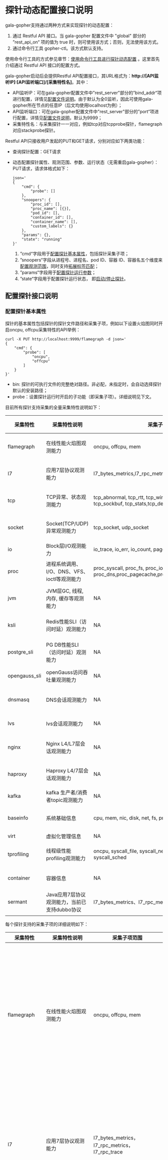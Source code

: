 

# 探针动态配置接口说明

gala-gopher支持通过两种方式来实现探针的动态配置：

1. 通过 Restful API 接口。当 gala-gopher 配置文件中 "global" 部分的 ”rest_api_on“ 项的值为 true 时，则可使用该方式；否则，无法使用该方式。
2. 通过命令行工具 gopher-ctl。该方式默认支持。

使用命令行工具的方式参见章节：[使用命令行工具进行探针动态配置](#使用命令行工具进行探针动态配置) 。这里首先介绍通过 Restful API 接口的配置方式。

gala-gopher启动后会提供Restful API配置接口，其URL格式为：**http://[API监听IP]:[API监听端口]/[采集特性名]**。其中：

- API监听IP：可在gala-gopher配置文件中"rest_server"部分的”bind_addr“项进行配置，详情见[配置文件说明](../doc/conf_introduction.md#gala-gopherconf)。由于默认为全0监听，因此可使用gala-gopher所在节点的任意IP（后文均使用localhost为例）；
- API监听端口：可在gala-gopher配置文件中"rest_server"部分的”port“项进行配置，详情见[配置文件说明](../doc/conf_introduction.md#gala-gopherconf)，默认为9999；
- 采集特性名：与采集探针一一对应，例如tcp对应tcpprobe探针，flamegraph对应stackprobe探针。

Restful API只接收用户发起的PUT和GET请求，分别对应如下两类功能：

- 查询探针配置：GET请求

- 动态配置探针属性、观测范围、参数、运行状态（无需重启gala-gopher）：PUT请求，请求体格式如下：

  ```
  json='
  {
      "cmd": {
          "probe": []
      },
      "snoopers": {
          "proc_id": [],
          "proc_name": [{}],
          "pod_id": [],
          "container_id": [],
          "container_name": [],
          "custom_labels": {}
      },
      "params": {},
      "state": "running"
  }'
  ```

  1. ”cmd“字段用于[配置探针基本属性](#配置探针基本属性)，包括探针采集子项；
  2. ”snoopers“字段从进程号、进程名、pod ID、容器 ID、容器名五个维度来[配置观测范围](#配置探针观测范围)，同时支持[拓展标签匹配](#配置探针扩展标签)；
  3. ”params“字段用于[配置探针运行参数](#配置探针运行参数)；
  4. ”state“字段用于配置探针运行状态， 即[启动/停止探针](#启动停止探针)。

## 配置探针接口说明

### 配置探针基本属性

探针的基本属性包括探针的探针文件路径和采集子项，例如以下设置火焰图同时开启oncpu, offcpu采集特性的API举例：

```
curl -X PUT http://localhost:9999/flamegraph -d json='
{
    "cmd": {
        "probe": [
        	"oncpu",
        	"offcpu"
        ]
    }
}'
```

- bin: 探针的可执行文件的完整绝对路径。非必配，未指定时，会自动选择探针默认的安装路径；
- probe：设置探针运行时开启的子功能（即采集子项）。详细说明见下文。

目前所有探针支持采集的全量采集特性说明如下：

| 采集特性      | 采集特性说明                                 | 采集子项范围                                                 | 支持监控对象范围                         | 启动文件                           | 启动条件                  |
| ------------- | -------------------------------------------- | ------------------------------------------------------------ | ---------------------------------------- | ---------------------------------- | ------------------------- |
| flamegraph    | 在线性能火焰图观测能力                       | oncpu, offcpu, mem                                           | proc_id, proc_name, pod_id, container_id | /opt/gala-gopher/extend_probes/stackprobe        |                           |
| l7            | 应用7层协议观测能力                          | l7_bytes_metrics,l7_rpc_metrics,l7_rpc_trace                 | proc_id, proc_name, pod_id, container_id | /opt/gala-gopher/extend_probes/l7probe           |                           |
| tcp           | TCP异常、状态观测能力                        | tcp_abnormal, tcp_rtt, tcp_windows, tcp_rate, tcp_srtt, tcp_sockbuf, tcp_stats,tcp_delay | proc_id, proc_name, pod_id, container_id | /opt/gala-gopher/extend_probes/tcpprobe          |                           |
| socket        | Socket(TCP/UDP)异常观测能力                  | tcp_socket, udp_socket                                       | proc_id, proc_name, pod_id, container_id | /opt/gala-gopher/extend_probes/endpoint          |                           |
| io            | Block层I/O观测能力                           | io_trace, io_err, io_count, page_cache                       | NA                                       | /opt/gala-gopher/extend_probes/ioprobe           |                           |
| proc          | 进程系统调用、I/O、DNS、VFS、ioctl等观测能力 | proc_syscall, proc_fs, proc_io, proc_dns,proc_pagecache,proc_net,proc_offcpu,proc_ioctl | proc_id, proc_name, pod_id, container_id | /opt/gala-gopher/extend_probes/taskprobe        |                           |
| jvm           | JVM层GC, 线程, 内存, 缓存等观测能力          | NA                                                           | proc_id, proc_name, pod_id, container_id | /opt/gala-gopher/extend_probes/jvmprobe          |                           |
| ksli          | Redis性能SLI（访问时延）观测能力             | NA                                                           | proc_id, proc_name, pod_id, container_id | /opt/gala-gopher/extend_probes/ksliprobe         |                           |
| postgre_sli   | PG DB性能SLI（访问时延）观测能力             | NA                                                           | proc_id, proc_name, pod_id, container_id | /opt/gala-gopher/extend_probes/pgsliprobe        |                           |
| opengauss_sli | openGauss访问吞吐量观测能力                  | NA                                                           | [ip, port, dbname, user,password]        | /opt/gala-gopher/extend_probes/pg_stat_probe.py  |                           |
| dnsmasq       | DNS会话观测能力                              | NA                                                           | proc_id, proc_name, pod_id, container_id | /opt/gala-gopher/extend_probes/rabbitmq_probe.sh |                           |
| lvs           | lvs会话观测能力                              | NA                                                           | NA                                       | /opt/gala-gopher/extend_probes/trace_lvs         | lsmod\|grep ip_vs\| wc -l |
| nginx         | Nginx L4/L7层会话观测能力                    | NA                                                           | proc_id, proc_name, pod_id, container_id | /opt/gala-gopher/extend_probes/nginx_probe       |                           |
| haproxy       | Haproxy L4/7层会话观测能力                   | NA                                                           | proc_id, proc_name, pod_id, container_id | /opt/gala-gopher/extend_probes/trace_haproxy     |                           |
| kafka         | kafka 生产者/消费者topic观测能力             | NA                                                           | NA                                       | /opt/gala-gopher/extend_probes/kafkaprobe        |                           |
| baseinfo      | 系统基础信息                                 | cpu, mem, nic, disk, net, fs, proc, host, con                | proc_id, proc_name, pod_id, container_id | system_infos                       | NA                        |
| virt          | 虚拟化管理信息                               | NA                                                           | NA                                       | virtualized_infos                  | NA                        |
| tprofiling    | 线程级性能profiling观测能力                  | oncpu, syscall_file, syscall_net, syscall_lock, syscall_sched | proc_id, proc_name, pod_id, container_id | /opt/gala-gopher/extend_probes/tprofiling        | NA                        |
| container     | 容器信息                                     | NA                                                           | proc_id, proc_name, container_id         | /opt/gala-gopher/extend_probes/cadvisor_probe.py | NA                        |
| sermant       | Java应用7层协议观测能力，当前已支持dubbo协议 | l7_bytes_metrics、l7_rpc_metrics、                           | proc_id, proc_name, pod_id, container_id | /opt/gala-gopher/extend_probes/sermant_probe.py  |                           |

每个探针支持的采集子项的详细说明如下：

| 采集特性      | 采集特性说明                          | 采集子项范围                                                 | 采集子项详细说明                                             |
| ------------- | ------------------------------------- | ------------------------------------------------------------ | ------------------------------------------------------------ |
| flamegraph    | 在线性能火焰图观测能力                | oncpu, offcpu, mem                                           | oncpu：采集应用程序允许在cpu上时的状态，可以帮助识别出线程是如何消耗cpu资源的，以及主要耗时的函数调用<br/> offcpu：采集应用程序线程不在cpu上运行时的状态，帮助分析获取线程因执行什么操作（如等待I/O、锁）而进入offcpu<br/> mem：采集应用程序线程查询的时间范围内的内存申请的堆栈，获取内存使用情况 |
| l7            | 应用7层协议观测能力                   | l7_bytes_metrics，l7_rpc_metrics，l7_rpc_trace               | l7_bytes_metrics：采集应用程序接收及发送的数据字节数和接收和发送的数据包个数<br/> l7_rpc_metrics：采集应用程序线程接收的请求个数、发送的响应个数、请求的吞吐量、响应的吞吐量、平均时延、总时延、错误率等<br/> l7_rpc_trace：暂未支持 |
| tcp           | TCP异常、状态观测能力                 | tcp_abnormal, tcp_rtt, tcp_windows, tcp_rate, tcp_srtt, tcp_sockbuf, tcp_stats,tcp_delay | tcp_abnormal：tcp异常信息<br/> tcp_rtt：tcp连接数据传输的往返时间<br/> tcp_windows：tcp窗口相关信息<br/> tcp_rate：tcp传输速率<br/> tcp_srtt：tcp连接的srtt时间<br/> tcp_sockbuf：接收和发送数据的缓冲区的大小<br/> tcp_stats：tcp连接状态<br/> tcp_delay：tcp传输时延信息 |
| socket        | Socket(TCP/UDP)异常观测能力           | tcp_socket, udp_socket                                       | tcp_socket：tcp socket信息<br/> udp_socket：udp socket信息   |
| io            | Block层I/O观测能力                    | io_trace, io_err, io_count, page_cache                       | io_trace：I/O请求数<br/> io_err：I/O错误信息<br/> io_count：I/O操作读和写的字节数<br/> page_cache：缓冲I/O信息 |
| proc          | 进程系统调用、I/O、DNS、VFS等观测能力 | proc_syscall, proc_fs, proc_io, proc_dns,proc_pagecache，proc_net，proc_offcpu, proc_ioctl | proc_syscall：进程系统调用信息<br/> proc_fs：进程调用文件系统信息<br/> proc_io：进程I/O信息<br/> proc_dns：dns访问监控<br/> proc_pagecache：进程使用内存页的信息<br/>proc_net:进程收发网络报文时长统计<br/>proc_offcpu:进程IO_wait、offcpu时长统计<br/>proc_ioctl:进程ioctl大小、时长统计 |
| jvm           | JVM层GC, 线程, 内存, 缓存等观测能力   | NA                                                           | NA                                                           |
| ksli          | Redis性能SLI（访问时延）观测能力      | NA                                                           | NA                                                           |
| postgre_sli   | PG DB性能SLI（访问时延）观测能力      | NA                                                           | NA                                                           |
| opengauss_sli | openGauss访问吞吐量观测能力           | NA                                                           | NA                                                           |
| dnsmasq       | DNS会话观测能力                       | NA                                                           | NA                                                           |
| lvs           | lvs会话观测能力                       | NA                                                           | NA                                                           |
| nginx         | Nginx L4/L7层会话观测能力             | NA                                                           | NA                                                           |
| haproxy       | Haproxy L4/7层会话观测能力            | NA                                                           | NA                                                           |
| kafka         | kafka 生产者/消费者topic观测能力      | NA                                                           | NA                                                           |
| baseinfo      | 系统基础信息                          | cpu, mem, nic, disk, net, fs, proc, host, con                | cpu：cpu性能<br/> mem：内存性能<br/> nic：网卡性能<br/> disk：磁盘性能<br/> net：协议栈统计信息<br/> fs：文件系统信息<br/> proc：进程信息<br/> host：主机信息<br/> con: 容器信息 |
| virt          | 虚拟化管理信息                        | NA                                                           | NA                                                           |
| tprofiling    | 线程级性能profiling观测能力           | oncpu, syscall_file, syscall_net, syscall_lock, syscall_sched | oncpu：应用程序线程运行在cpu上时的状态，帮助识别出线程是如何消耗cpu资源，以及主要耗时的函数调用<br/> syscall_file：系统调用文件系统的信息<br/> syscall_net：系统调用的网络性能<br/> syscall_lock：系统调用死锁的次数<br/> syscall_sched：系统调用的次数 |
| container     | 容器信息                              | NA                                                           | NA                                                           |

### 配置探针观测范围

以火焰图探针为例，配置其观测范围的命令如下：

```
curl -X PUT http://localhost:9999/flamegraph -d json='
{
    "snoopers": {
        "proc_id": [
            101,
            102
        ],
        "proc_name": [
            {
                "comm": "app1",
                "cmdline": "",
                "debugging_dir": ""
            },
        ],
        "pod_id": [
            "pod1",
            "pod2"
        ],
        "container_id": [
            "container1",
            "container2"
        ],
        "container_name": [
            "container_name1"
        ]
    }
}'

```

- proc_id：proc_id代表进程id，进程id可以使用ps -ef命令查询到；
- proc_name：proc_name中的一个对象包含comm、cmdline和debugging_dir，假设这一个对象的进程id已知为101，则该进程的comm值为/proc/101/comm文件中的内容，cmdline值为/proc/101/cmdline文件中的内容，debugging_dir的含义是预留给探针设置debug目录（暂未实现相关功能）；
- pod_id：pod 是可以在 Kubernetes 中创建和管理的、最小的可部署的计算单元，可以使用了kubectl run创建pod并获取pod_name，然后使用kubectl get pods -n <namespace> <pod-name> -o jsonpath='{.metadata.uid}'获取pod_id；
- container_id：可以使用docker容器，通过docker run运行一个容器，通过docker ps查看container_id。
- container_name：可以使用docker容器，通过docker run运行一个容器，通过docker ps查看container_name。

### 配置探针扩展标签

探针上报指标数据时会根据meta文件上报相应的标签信息。此外，用户也可以通过动态配置接口增加一些扩展的标签信息进行上报。当前支持的拓展标签有：

- 固定标签

  固定标签是指具有固定值的标签，用户可以在 `snoopers` 配置选项中添加 `custom_labels` 进行配置，该标签会在探针的指标数据上报时填充进去。

  例如，通过下面的配置为 proc 探针添加一个 `task="task1"` 的标签。

  ```
  curl -X PUT http://localhost:9999/proc -d json='
  {
      "snoopers": {
          "custom_labels": {
          	"task": "task1"
          }
      }
  }'
  ```

- Pod级标签

  Pod级标签是指 k8s 附加到 Pod 对象上的键值对，一个 Pod 对象一般包含多个 Pod 标签。用户可以在 `snoopers` 配置选项中添加 `pod_labels` 配置项来指定需要上报哪些 Pod 标签。

  例如，通过下面的配置为 proc 探针指定需要上报的 Pod 标签包括 "app" 和 "test"。如果配置的 Pod 标签不存在，则填充一个默认值 "not found" 。

  ```
  curl -X PUT http://localhost:9999/proc -d json='
  {
      "snoopers": {
          "pod_labels": ["app", "test"]
      }
  }'
  ```

  注：flamegraph探针不会根据meta文件上报标签信息，配置探针扩展标签这里不适用于flamegraph探针

### 配置探针运行参数

探针在启动时或运行期间可以设置一些参数，这些参数同样控制了探针的行为，如果希望指定探针的采样周期和上报周期，则可以设置tcp探针的采样周期sample_period和上报周期report_period，sample_period和report_period都是配置的探针参数

```
curl -X PUT http://localhost:9999/tcp -d json='
{
    "params": {
        "report_period": 60,
        "sample_period": 200,
    }
}'
```

详细参数运行参数如下：

|        参数         |                含义                |                         缺省值&范围                          |  单位   |               支持的采集特性                | 是否已支持 |
| :-----------------: | :--------------------------------: | :----------------------------------------------------------: | :-----: | :-----------------------------------------: | :--------: |
|    sample_period    |              采样周期              |                      5000, [100~10000]                       |   ms    |                   io, tcp                   |     Y      |
|    report_period    |              上报周期              |                         60, [5~600]                          |    s    |                     ALL                     |     Y      |
|     latency_thr     |            时延上报门限            |                        0, [10~100000]                        |   ms    |             tcp, io, proc, ksli             |     Y      |
|     offline_thr     |          进程离线上报门限          |                        0, [10~100000]                        |   ms    |                    proc                     |     Y      |
|      drops_thr      |            丢包上送门限            |                        0, [10~100000]                        | package |                  tcp, nic                   |     Y      |
|    res_lower_thr    |           资源百分比下限           |                          0, [0~100]                          | percent |                     ALL                     |     Y      |
|    res_upper_thr    |           资源百分比上限           |                          0, [0~100]                          | percent |                     ALL                     |     Y      |
| ringbuf_map_size | 上报map大小 | 1,[1~32] | MB | tcp, socket | Y |
|    report_event     |            上报异常事件            |                          0, [0, 1]                           |         |                     ALL                     |     Y      |
|    metrics_type     |       上报telemetry metrics        |                 "raw", ["raw", "telemetry"]                  |         |                     ALL                     |     N      |
|         env         |            工作环境类型            |           "node", ["node", "container", "kubenet"]           |         |                     ALL                     |     N      |
|     l7_protocol     |            L7层协议范围            | "",["http", "pgsql", "redis","mysql", "kafka",  "mongo", "dns"] |         |                     l7                      |     Y      |
|     support_ssl     |        支持SSL加密协议观测         |                          0, [0, 1]                           |         |                     l7                      |     Y      |
|   multi_instance    |     是否每个进程输出独立火焰图     |                          0, [0, 1]                           |         |                 flamegraph                  |     Y      |
|    native_stack     | 是否显示本地语言堆栈(针对JAVA进程) |                          0, [0, 1]                           |         |                 flamegraph                  |     Y      |
| cluster_ip_backend  |     执行Cluster IP backend转换     |                          0, [0, 1]                           |         |                   tcp，l7                   |     Y      |
|  pyroscope_server   |       设置火焰图UI服务端地址       |                       "localhost:4040"                       |         |                 flamegraph                  |     Y      |
|     svg_period      |       火焰图svg文件生成周期        |                        180, [30, 600]                        |    s    |                 flamegraph                  |     Y      |
| perf_sample_period  |   oncpu火焰图采集堆栈信息的周期    |                        10, [10, 1000]                        |   ms    |                 flamegraph                  |     Y      |
|      output_dir     |           输出文件存储目录         |                               ""                             |         |                 flamegraph, tprofiling      |     Y      |
|      flame_dir      |     火焰图原始堆栈信息存储目录     |              "/var/log/gala-gopher/flamegraph"               |         |                 flamegraph                  |     Y      |
|      dev_name       |       观测的网卡/磁盘设备名        |                              ""                              |         | kafka, ksli, postgre_sli，baseinfo, tcp |     Y      |
| continuous_sampling |            是否持续采样            |                          0, [0, 1]                           |         |                    ksli                     |     Y      |
|      elf_path       |      要观测的可执行文件的路径      |                              ""                              |         |      baseinfo, nginx, haproxy, dnsmasq      |     Y      |
|     kafka_port      |        要观测的kafka端口号         |                       9092, [1, 65535]                       |         |                    kafka                    |     Y      |
|    cadvisor_port    |        启动的cadvisor端口号        |                       8083, [1, 65535]                       |         |                  container                  |     Y      |
|     min_exec_dur    |       被观测事件最小持续时间       |                        1, [0, 1000000]                       |    us   |                  tprofiling                 |     Y      |
|     min_aggr_dur    |            最小上报间隔            |                       100, [10, 10000]                       |    ms   |                  tprofiling                 |     Y      |

注：探针参数只能配置在支持的监控范围中的探针才能生效，例如，参数sample_period对应的支持的监控范围为io和tcp，则表明参数sample_period只能配置在io探针和tcp探针，参数report_period对应的支持的监控范围为ALL，则表明参数report_period可以配置在gala-gopher支持的所有探针的参数中。

### 启动/停止探针

"state"为running时代表开启探针，"state"为stopped时代表关闭探针。开启探针时请求参数中必须带有"state"：running，否则探针不能被开启，
停止探针时请求参数中必须带有"state"："stopped"，否则探针不能被停止

```
curl -X PUT http://localhost:9999/flamegraph -d json='
{
    "state": "running"
}'
```

### 接口约束与注意点

1. 接口为无状态形式，每次上传的设置为该探针的最终运行结果，包括状态、参数、监控范围。
2. 属性、观测范围、参数、状态可以分开单独设置或者修改，不会影响未指定的项。
3. 监控对象可以任意组合，监控范围取合集。
4. 接口每次最多接收1M字节长度的数据

## 查询探针配置接口说明

使用GET方法，获取名为flamegraph的探针的信息，请求命令为：

```
curl -X GET http://localhost:9999/flamegraph
```

GET请求的响应如下，"state"为探针的运行状态，running代表探针是运行中的状态，其余信息均为探针的配置信息

```
curl -X GET http://localhost:9999/flamegraph
{
    "cmd": {
        "probe": [
            "oncpu",
            "offcpu"
        ]
    },
    "snoopers": {
        "proc_id": [
            101,
            102
        ],
        "proc_name": [
            {
                "comm": "app1",
                "cmdline": "",
                "debugging_dir": ""
            },
            {
                "comm": "app2",
                "cmdline": "",
                "debugging_dir": ""
            }
        ],
        "pod_id": [
            "pod1",
            "pod2"
        ],
        "container_id": [
            "container1",
            "container2"
        ]
    },
    "params": {
        "report_period": 180,
        "sample_period": 180,
        "metrics_type": [
            "raw",
            "telemetry"
        ]
    },
    "state": "running"
}
```



## 探针配置示例

### 火焰图探针配置
看看火焰图探针配置的全集

```
curl -X PUT http://localhost:9999/flamegraph -d json='
{
    "cmd": {
        "probe": [
            "oncpu",
            "offcpu",
            "mem"
        ]
    },
    "snoopers": {
        "proc_id": [
            101,
            102
        ],
        "proc_name": [
            {
                "comm": "app1",
                "cmdline": "",
                "debugging_dir": ""
            },
            {
                "comm": "app2",
                "cmdline": "",
                "debugging_dir": ""
            }
        ],
        "pod_id": [
            "pod1",
            "pod2"
        ],
        "container_id": [
            "container1",
            "container2"
        ]
    },
    "params":{
        "multi_instance": 1,
        "native_stack": 1,
        "pyroscope_server": "localhost:4040",
        "svg_period": 180,
        "perf_sample_period": 10,
        "output_dir": "/var/log/gala-gopher/stacktrace",
        "flame_dir": "/var/log/gala-gopher/flamegraph"
    },
    "state":"running"
}'

```

启动火焰图探针的PUT请求中可以配置很多参数，这些参数共同控制着火焰图探针的行为，由上往下分析一下请求中的各个重要组成部分：

1. 使用curl命令发起PUT请求
2. 请求的URL为http://localhost:9999/flamegraph，9999是Rest server处理启动探针请求监听的端口号，flamegraph为探针的名称
3. cmd内容中的probe对应着探针的采集子项，火焰图探针probe的内容为oncpu、offcpu和mem，代表火焰图探针可以采集oncpu、offcpu和mem这三种数据类型的数据
4. snoopers内容中的配置探针监听对象有四个维度，proc_id、proc_name、pod_id和container_id，分别是进程id，进程名称，pod id和容器id，其中任意
   一个都可以指定要监控的对象，监控对象指定之后，关于采集的监控对象相关的信息由cmd中的probe内容和params中的内容一起指定
5. params内容中的参数，示例中的参数都是火焰图探针支持的参数
       multi_instance控制着每个进程是否独立输出火焰图，为1时代表每个进程独立输出火焰图
       native_stack控制着是否显示本地语言堆栈（针对Java进程），值为1的含义是显示Java进程的本地语言堆栈
       pyroscope_server控制着火焰图UI服务端地址，值为localhost:4040的含义为火焰图UI服务端地址为localhost:4040
       svg_period是控制着火焰图svg文件生成的周期，值为180的含义为每隔180s生成火焰图svg文件
       perf_sample_period控制着oncpu火焰图采集堆栈信息的周期，值为10的含义是每个10ms采集oncpu火焰图堆栈信息
       output_dir控制着火焰图svg文件的存储目录，值为/var/log/gala-gopher/stacktrace的含义是火焰图svg文件存储在/var/log/gala-gopher/stacktrace目录
       flame_dir控制着火焰图原始堆栈信息的存储目录，值为/var/log/gala-gopher/flamegraph的含义是火焰图原始堆栈信息存储在/var/log/gala-gopher/flamegraph目录
       注：尽量不配置火焰图探针不支持的参数，主要要看探针在实现时是否忽略了用户配置的火焰图探针不支持的参数，否则可能会影响探针采集的结果
6. state控制着探针的状态，启动探针时state必须配置为running，停止探针时state必须配置为stopped


### 应用7层协议探针配置
```
curl -X PUT http://localhost:9999/l7 -d json='
{
    "cmd": {
        "probe": [
            "l7_bytes_metrics",
            "l7_rpc_metrics",
            "l7_rpc_trace"
        ]
    },
    "snoopers": {
        "proc_id": [
            101,
            102
        ],
        "proc_name": [
            {
                "comm": "app1",
                "cmdline": "",
                "debugging_dir": ""
            },
            {
                "comm": "app2",
                "cmdline": "",
                "debugging_dir": ""
            }
        ],
        "pod_id": [
            "pod1",
            "pod2"
        ],
        "container_id": [
            "container1",
            "container2"
        ]
    },
    "params":{
        "report_period": 60,
        "l7_protocol": [
            "http",
            "pgsql"
        ],
        "support_ssl": 1,
    },
    "state":"running"
}'

```

启动l7探针的PUT请求中可以配置很多参数，这些参数共同控制着l7探针的行为，由上往下分析一下请求中的各个重要组成部分

1. 使用curl命令发起PUT请求
2. 请求的URL为http://localhost:9999/l7，9999是Rest server处理启动探针请求监听的端口号，l7为探针的名称
3. cmd内容中的probe对应着探针的采集子项，l7探针probe的内容为l7_bytes_metrics、l7_rpc_metrics和l7_rpc_trace，代表l7探针可以采集l7_bytes_metrics、l7_rpc_metrics和l7_rpc_trace这三种数据类型的数据，
   具体每种数据类型的含义在下文的采集子项详细说明可以查询到
4. snoopers内容中的配置探针监听对象有四个维度，proc_id、proc_name、pod_id和container_id，分别是进程id，进程名称，pod id和容器id，其中任意
   一个都可以指定要监控的对象，监控对象指定之后，关于采集的监控对象相关的信息由cmd中的probe内容和params中的内容一起指定
5. params内容中的参数，示例中的参数都是l7探针支持的参数
       report_period是控制着采集的数据上报的周期，值为60的含义是每隔60s上报一次采集到的数据
       l7_protocol控制着l7探针采集通过什么协议传输的数据，示例中表示l7探针采集通过http和pgsql协议采集的数据
       support_ssl控制着是否支持SSL加密协议观测，为1的含义是支持SSL加密协议观测
       cluster_ip_backend控制着执行Cluster IP backend转换，为1的含义是执行Cluster IP backend转换
6. state控制着探针的状态，启动探针时state必须配置为running，停止探针时state必须配置为stopped

### TCP异常、状态观测探针配置
看看TCP异常、状态观测探针配置的全集

```
curl -X PUT http://localhost:9999/tcp -d json='
{
    "cmd": {
        "probe": [
            "tcp_abnormal",
            "tcp_rtt",
            "tcp_windows",
            "tcp_rate",
            "tcp_srtt",
            "tcp_sockbuf",
            "tcp_stats",
            "tcp_delay"
        ]
    },
    "snoopers": {
        "proc_id": [],
        "proc_name": [
            {
                "comm": "app1",
                "cmdline": "",
                "debugging_dir": ""
            },
            {
                "comm": "app2",
                "cmdline": "",
                "debugging_dir": ""
            }
        ],
        "pod_id": [
            "pod1",
            "pod2"
        ],
        "container_id": [
            "container1",
            "container2"
        ]
    },
    "params":{
        "sample_period": 200,
        "report_period": 60,
        "latency_thr": 60,
        "drops_thr": 10,
        "res_lower_thr": 20,
        "res_upper_thr": 40,
        "report_event": 1,
        "cluster_ip_backend": 1,
    },
    "state":"running"
}'

```

启动tcp探针的PUT请求中可以配置很多参数，这些参数共同控制着tcp探针的行为，由上往下分析一下请求中的各个重要组成部分

1. 使用curl命令发起PUT请求
2. 请求的URL为http://localhost:9999/tcp，9999是Rest server处理启动探针请求监听的端口号，tcp为探针的名称
3. cmd内容中的probe对应着探针的采集子项，tcp探针probe的内容为tcp_abnormal、tcp_rtt、tcp_windows、tcp_rate、tcp_srtt、tcp_sockbuf、tcp_stats和tcp_delay， 代表tcp探针可以采集tcp_abnormal、tcp_rtt、tcp_windows、tcp_rate、tcp_srtt、tcp_sockbuf、tcp_stats和tcp_delay这些数据类型的数据，
   具体每种数据类型的含义在下文的采集子项详细说明可以查询到
4. snoopers内容中的配置探针监听对象有四个维度，proc_id、proc_name、pod_id和container_id，分别是进程id，进程名称，pod id和容器id，其中任意
   一个都可以指定要监控的对象，监控对象指定之后，关于采集的监控对象相关的信息由cmd中的probe内容和params中的内容一起指定
5. params内容中的参数，示例中的参数都是tcp探针支持的参数
       sample_period控制着探针采集数据的周期，值为200的含义是每隔200ms进行数据的采集
       report_period是控制着采集的数据上报的周期，值为60的含义是每隔60s上报一次采集到的数据
       latency_thr控制着时延上报的门限，值为60的含义是时延需要超过60ms才进行上报
       drops_thr控制着丢包上送门限，值为10的含义是丢包需要大于10 package时才进行丢包上送
       res_lower_thr是控制着资源的百分比下限
       res_upper_thr是控制着资源的百分比上限
       report_event是控制着探针是否上报异常事件，为1时代表上报异常事件
       metrics_type控制着上报telemetry的metrics类型
       env控制着工作环境类型，为node的含义是gala-gopher工作在工作结点，负责采集工作结点的数据
       report_source_port控制着是否上报源端口，为1代表上报源端口
       cluster_ip_backend控制着执行Cluster IP backend转换，为1的含义是执行Cluster IP backend转换
       dev_name控制着观测的网卡/磁盘的设备名，值为io和kafka的含义是观测设备名为io与kafka的设备
6. state控制着探针的状态，启动探针时state必须配置为running，停止探针时state必须配置为stopped


### Socket观测探针配置
```
curl -X PUT http://localhost:9999/socket -d json='
{
    "cmd": {
        "probe": [
            "tcp_socket",
            "udp_socket"
        ]
    },
    "snoopers": {
        "proc_id": [
            101,
            102
        ],
        "proc_name": [
            {
                "comm": "app1",
                "cmdline": "",
                "debugging_dir": ""
            },
            {
                "comm": "app2",
                "cmdline": "",
                "debugging_dir": ""
            }
        ],
        "pod_id": [
            "pod1",
            "pod2"
        ],
        "container_id": [
            "container1",
            "container2"
        ]
    },
    "params":{
        "report_period": 60,
        "res_lower_thr": 20,
        "res_upper_thr": 40,
        "report_event": 1,
        "metrics_type": [
            "raw",
            "telemetry"
        ],
        "env": "node"
    },
    "state":"running"
}'

```

启动socket探针的PUT请求中可以配置很多参数，这些参数共同控制着socket探针的行为，由上往下分析一下请求中的各个重要组成部分

1. 使用curl命令发起PUT请求
2. 请求的URL为http://localhost:9999/socket, 9999是Rest server处理启动探针请求监听的端口号，socket为探针的名称
3. cmd内容中的probe对应着探针的采集子项，socket探针probe的内容为tcp_socket, udp_socket, 代表socket探针可以采集tcp_socket和udp_socket数据类型的数据,
   具体每种数据类型的含义在下文的采集子项详细说明可以查询到
4. snoopers内容中的配置探针监听对象有四个维度,proc_id、proc_name、pod_id和container_id, 分别是进程id，进程名称，pod id和容器id，其中任意
   一个都可以指定要监控的对象，监控对象指定之后，关于采集的监控对象相关的信息由cmd中的probe内容和params中的内容一起指定
5. params内容中的参数，示例中的参数都是socket探针支持的参数
       report_period是控制着采集的数据上报的周期
       res_lower_thr是控制着资源的百分比下限
       res_upper_thr是控制着资源的百分比上限
       report_event是控制着探针是否上报异常事件，为1时代表上报异常事件
       metrics_type控制着上报telemetry的metrics类型
       env控制着工作环境类型，为node的含义是gala-gopher工作在工作结点，负责采集工作结点的数据
6. state控制着探针的状态，启动探针时state必须配置为running，停止探针时state必须配置为stopped


### Block层I/O观测探针配置
看看Block层I/O观测探针配置的全集

```
curl -X PUT http://localhost:9999/io -d json='
{
    "cmd": {
        "probe": [
            "io_trace",
            "io_err",
            "io_count",
            "page_cache"
        ]
    },
    "snoopers": {},
    "params":{
        "sample_period": 200,
        "report_period": 60,
        "latency_thr": 180,
        "res_lower_thr": 20
        "res_upper_thr": 40,
        "report_event": 1,
        "metrics_type": [
            "raw",
            "telemetry"
        ],
        "env": "node",
    },
    "state":"running"
}'

```

启动io探针的PUT请求中可以配置很多参数，这些参数共同控制着io探针的行为，由上往下分析一下请求中的各个重要组成部分

1. 使用curl命令发起PUT请求
2. 请求的URL为http://localhost:9999/io, 9999是Rest server处理启动探针请求监听的端口号，io为探针的名称
3. cmd内容中的bin为io探针的二进制可执行文件的绝对路径
4. cmd内容中的probe对应着探针的采集子项，io探针probe的内容为io_trace、io_err、io_count和page_cache, 代表io探针可以采集io_trace、io_err、io_count和page_cache数据类型的数据,
   具体每种数据类型的含义在下文的采集子项详细说明可以查询到
5. snoopers内容中的配置探针监听对象有四个维度,proc_id、proc_name、pod_id和container_id, 分别是进程id，进程名称，pod id和容器id，其中任意
   一个都可以指定要监控的对象，监控对象指定之后，关于采集的监控对象相关的信息由cmd中的probe内容和params中的内容一起指定
6. params内容中的参数，示例中的参数都是io探针支持的参数
        sample_period控制着采样周期，值为200的含义是每隔200ms进行一次数据的采样
        report_period是控制着采集的数据上报的周期，值为60的含义是每60s上报一次采集到的数据
        latency_thr控制着时延上报的门限，值为180的含义是时延大于180ms时进行时延的上报
        res_lower_thr是控制着资源的百分比下限
        res_upper_thr是控制着资源的百分比上限
        report_event是控制着探针是否上报异常事件，为1时代表上报异常事件
        metrics_type控制着上报telemetry的metrics类型
        env控制着工作环境类型，为node的含义是gala-gopher工作在工作结点，负责采集工作结点的数据
7. state控制着探针的状态，启动探针时state必须配置为running，停止探针时state必须配置为stopped


### 进程系统调用、I/O、DNS、VFS等观测探针配置
```
curl -X PUT http://localhost:9999/proc -d json='
{
    "cmd": {
        "probe": [
            "proc_syscall",
            "proc_fs",
            "proc_io",
            "proc_dns",
            "proc_pagecache",
            "proc_net",
            "proc_offcpu",
            "proc_ioctl"
        ]
    },
    "snoopers": {
        "proc_id": [
            101,
            102
        ],
        "proc_name": [
            {
                "comm": "app1",
                "cmdline": "",
                "debugging_dir": ""
            },
            {
                "comm": "app2",
                "cmdline": "",
                "debugging_dir": ""
            }
        ],
        "pod_id": [
            "pod1",
            "pod2"
        ],
        "container_id": [
            "container1",
            "container2"
        ]
    },
    "params":{
        "report_period": 180,
        "res_lower_thr": 20,
        "res_upper_thr": 40,
        "report_event": 1,
        "metrics_type": [
            "raw",
            "telemetry"
        ],
        "env": "node"
    },
    "state":"running"
}'

```

启动proc探针的PUT请求中可以配置很多参数，这些参数共同控制着proc探针的行为，由上往下分析一下请求中的各个重要组成部分

1. 使用curl命令发起PUT请求
2. 请求的URL为http://localhost:9999/proc, 9999是Rest server处理启动探针请求监听的端口号，proc为探针的名称
3. cmd内容中的probe对应着探针的采集子项，proc探针probe的内容为proc_syscall、proc_fs、proc_io、proc_dns和proc_pagecache,
   代表proc探针可以采集base_metrics、proc_syscall、proc_fs、proc_io、proc_dns和proc_pagecache数据类型的数据,具体每种数据类型的含义在下文的采集子项详细说明可以查询到
4. snoopers内容中的配置探针监听对象有四个维度,proc_id、proc_name、pod_id和container_id, 分别是进程id，进程名称，pod id和容器id，其中任意
   一个都可以指定要监控的对象，监控对象指定之后，关于采集的监控对象相关的信息由cmd中的probe内容和params中的内容一起指定
5. params内容中的参数，示例中的参数都是proc探针支持的参数
       report_period是控制着采集的数据上报的周期，值为180的含义是每隔180s上报一次采集到的数据
       res_lower_thr是控制着资源的百分比下限
       res_upper_thr是控制着资源的百分比上限
       report_event是控制着探针是否上报异常事件，为1时代表上报异常事件
       metrics_type控制着上报telemetry的metrics类型
       env控制着工作环境类型，为node的含义是gala-gopher工作在工作结点，负责采集工作结点的数据
6. state控制着探针的状态，启动探针时state必须配置为running，停止探针时state必须配置为stopped


### JVM层GC，线程，内存，缓冲等观测探针配置
```
curl -X PUT http://localhost:9999/jvm -d json='
{
    "cmd": {
        "probe": [
        ]
    },
    "snoopers": {
        "proc_id": [
            101,
            102
        ],
        "proc_name": [
            {
                "comm": "app1",
                "cmdline": "",
                "debugging_dir": ""
            },
            {
                "comm": "app2",
                "cmdline": "",
                "debugging_dir": ""
            }
        ],
        "pod_id": [
            "pod1",
            "pod2"
        ],
        "container_id": [
            "container1",
            "container2"
        ]
    },
    "params":{
        "report_period": 180,
        "res_lower_thr": 20,
        "res_upper_thr": 40,
        "report_event": 1,
        "metrics_type": [
            "raw",
            "telemetry"
        ],
        "env": "node"
    },
    "state":"running"
}'

```

启动jvm探针的PUT请求中可以配置很多参数，这些参数共同控制着jvm探针的行为，由上往下分析一下请求中的各个重要组成部分

1. 使用curl命令发起PUT请求
2. 请求的URL为http://localhost:9999/jvm, 9999是Rest server处理启动探针请求监听的端口号，jvm为探针的名称
3. cmd内容中的probe对应着探针的采集子项，jvm探针probe的内容为空
4. snoopers内容中的配置探针监听对象有四个维度,proc_id、proc_name、pod_id和container_id, 分别是进程id，进程名称，pod id和容器id，其中任意
   一个都可以指定要监控的对象，监控对象指定之后，关于采集的监控对象相关的信息由cmd中的probe内容和params中的内容一起指定
5. params内容中的参数，示例中的参数都是jvm探针支持的参数
       report_period是控制着采集的数据上报的周期，值为180的含义是每隔180s上报一次采集到的数据
       res_lower_thr是控制着资源的百分比下限
       res_upper_thr是控制着资源的百分比上限
       report_event是控制着探针是否上报异常事件，为1时代表上报异常事件
       metrics_type控制着上报telemetry的metrics类型
       env控制着工作环境类型，为node的含义是gala-gopher工作在工作结点，负责采集工作结点的数据
6. state控制着探针的状态，启动探针时state必须配置为running，停止探针时state必须配置为stopped


### Redis性能SLI（访问时延）观测探针配置
```
curl -X PUT http://localhost:9999/ksli -d json='
{
    "cmd": {
        "probe": []
    },
    "params":{
        "report_period": 180,
        "latency_thr": 60,
        "res_lower_thr": 20,
        "res_upper_thr": 40,
        "report_event": 1,
        "metrics_type": [
            "raw",
            "telemetry"
        ],
        "env": "node",
        "dev_name": "ens4,lo",
        "continuous_sampling": 1
    },
    "state":"running"
}'

```

启动ksli探针的PUT请求中可以配置很多参数，这些参数共同控制着ksli探针的行为，由上往下分析一下请求中的各个重要组成部分

1. 使用curl命令发起PUT请求
2. 请求的URL为http://localhost:9999/ksli, 9999是Rest server处理启动探针请求监听的端口号，jvm为探针的名称
3. cmd内容中的probe对应着探针的采集子项，ksli探针probe的内容为空，表示上报对应的meta文件的相关指标数据全采集
4. params内容中的参数，示例中的参数都是ksli探针支持的参数
       report_period是控制着采集的数据上报的周期，值为180的含义是每隔180s上报一次采集到的数据
       latency_thr控制着时延上报的门限，值为180的含义是时延大于180ms时进行时延的上报
       res_lower_thr是控制着资源的百分比下限
       res_upper_thr是控制着资源的百分比上限
       report_event是控制着探针是否上报异常事件，为1时代表上报异常事件
       metrics_type控制着上报telemetry的metrics类型
       env控制着工作环境类型，为node的含义是gala-gopher工作在工作结点，负责采集工作结点的数据
       dev_name控制着观测的网卡/磁盘的设备名，值为"ens4,lo"的含义是观测设备名为ens4与lo的网卡
       continuous_sampling控制着是否持续采样，为1的含义是持续采样
6. state控制着探针的状态，启动探针时state必须配置为running，停止探针时state必须配置为stopped


### PG DB性能SLI（访问时延）观测探针配置
```
curl -X PUT http://localhost:9999/postgre_sli -d json='
{
    "cmd": {
        "probe": [
        ]
    },
    "snoopers": {
        "proc_id": [
            101,
            102
        ],
        "proc_name": [
            {
                "comm": "app1",
                "cmdline": "",
                "debugging_dir": ""
            },
            {
                "comm": "app2",
                "cmdline": "",
                "debugging_dir": ""
            }
        ],
        "pod_id": [
            "pod1",
            "pod2"
        ],
        "container_id": [
            "container1",
            "container2"
        ]
    },
    "params":{
        "report_period": 180,
        "res_lower_thr": 20,
        "res_upper_thr": 40,
        "report_event": 1,
        "metrics_type": [
            "raw",
            "telemetry"
        ],
        "env": "node",
        "dev_name": "ens4,lo"
    },
    "state":"running"
}'

```

启动postgre_sli探针的PUT请求中可以配置很多参数，这些参数共同控制着postgre_sli探针的行为，由上往下分析一下请求中的各个重要组成部分

1. 使用curl命令发起PUT请求
2. 请求的URL为http://localhost:9999/postgre_sli, 9999是Rest server处理启动探针请求监听的端口号，postgre_sli为探针的名称
3. cmd内容中的probe对应着探针的采集子项，postgre_sli探针probe的内容为空，代表对应的meta文件的指标数据全采集
4. snoopers内容中的配置探针监听对象有四个维度,proc_id、proc_name、pod_id和container_id, 分别是进程id，进程名称，pod id和容器id，其中任意
   一个都可以指定要监控的对象，监控对象指定之后，关于采集的监控对象相关的信息由cmd中的probe内容和params中的内容一起指定
5. params内容中的参数，示例中的参数都是postgre_sli探针支持的参数
       report_period是控制着采集的数据上报的周期，值为180的含义是每隔180s上报一次采集到的数据
       res_lower_thr是控制着资源的百分比下限
       res_upper_thr是控制着资源的百分比上限
       report_event是控制着探针是否上报异常事件，为1时代表上报异常事件
       metrics_type控制着上报telemetry的metrics类型
       env控制着工作环境类型，为node的含义是gala-gopher工作在工作结点，负责采集工作结点的数据
       dev_name控制着观测的网卡/磁盘的设备名，值为"ens4,lo"的含义是观测设备名为ens4与lo的网卡
6. state控制着探针的状态，启动探针时state必须配置为running，停止探针时state必须配置为stopped


### openGauss访问吞吐量观测探针
```
curl -X PUT http://localhost:9999/opengauss_sli -d json='
{
    "cmd": {
        "probe": [
        ]
    },
    "snoopers": {
        "ip": [
            "ip1",
            "ip2"
        ],
        "port": [
            "port1",
            "port2"
        ],
        "dbname": [
            "dbname1",
            "dbname2"
        ],
        "user": [
            "user1",
            "user2"
        ],
        "password": [
            "password1",
            "password2"
        ]
    },
    "params":{
        "report_period": 180,
        "res_lower_thr": 20,
        "res_upper_thr": 40,
        "report_event": 1,
        "metrics_type": [
            "raw",
            "telemetry"
        ],
        "env": "node"
    },
    "state":"running"
}'

```

启动opengauss_sli探针的PUT请求中可以配置很多参数，这些参数共同控制着opengauss_sli探针的行为，由上往下分析一下请求中的各个重要组成部分

1. 使用curl命令发起PUT请求
2. 请求的URL为http://localhost:9999/opengauss_sli, 9999是Rest server处理启动探针请求监听的端口号，opengauss_sli为探针的名称
3. cmd内容中的probe对应着探针的采集子项，opengauss_sli探针probe的内容为空时代表opengauss探针对应的meta文件的指标数据全采集
4. snoopers内容中的配置探针监听对象有四个维度,proc_id、proc_name、pod_id和container_id, 分别是进程id，进程名称，pod id和容器id，其中任意
   一个都可以指定要监控的对象，监控对象指定之后，关于采集的监控对象相关的信息由cmd中的probe内容和params中的内容一起指定
5. params内容中的参数，示例中的参数都是opengauss_sli探针支持的参数
       report_period是控制着采集的数据上报的周期，值为180的含义是每隔180s上报一次采集到的数据
       res_lower_thr是控制着资源的百分比下限
       res_upper_thr是控制着资源的百分比上限
       report_event是控制着探针是否上报异常事件，为1时代表上报异常事件
       metrics_type控制着上报telemetry的metrics类型
       env控制着工作环境类型，为node的含义是gala-gopher工作在工作结点，负责采集工作结点的数据
6. tate控制着探针的状态，启动探针时state必须配置为running，停止探针时state必须配置为stopped


### Nginx L4/L7层会话观测探针配置
```
curl -X PUT http://localhost:9999/nginx -d json='
{
    "cmd": {
        "probe": [
        ]
    },
    "snoopers": {},
    "params":{
        "report_period": 180,
        "res_lower_thr": 20,
        "res_upper_thr": 40,
        "report_event": 1,
        "metrics_type": [
            "raw",
            "telemetry"
        ],
        "env": "node",
        "elf_path": "/usr/lib/bin/log"
    },
    "state":"running"
}'

```

启动nginx探针的PUT请求中可以配置很多参数，这些参数共同控制着nginx探针的行为，由上往下分析一下请求中的各个重要组成部分

1. 使用curl命令发起PUT请求
2. 请求的URL为http://localhost:9999/nginx, 9999是Rest server处理启动探针请求监听的端口号，nginx为探针的名称
3. cmd内容中的probe对应着探针的采集子项，nginx探针probe的内容为空时代表nginx探针对应的meta文件中的指标数据全采集
4. snoopers内容中的配置探针监听对象为空
5. params内容中的参数，示例中的参数都是nginx探针支持的参数
       report_period是控制着采集的数据上报的周期，值为180的含义是每隔180s上报一次采集到的数据
       res_lower_thr是控制着资源的百分比下限
       res_upper_thr是控制着资源的百分比上限
       report_event是控制着探针是否上报异常事件，为1时代表上报异常事件
       metrics_type控制着上报telemetry的metrics类型
       env控制着工作环境类型，为node的含义是gala-gopher工作在工作结点，负责采集工作结点的数据
       elf_path控制着要观测的可执行文件的路径
6. state控制着探针的状态，启动探针时state必须配置为running，停止探针时state必须配置为stopped


### Kafka 生产者/消费者topic观测探针配置
```
curl -X PUT http://localhost:9999/kafka -d json='
{
    "cmd": {
        "probe": [
        ]
    },
    "snoopers": {
    },
    "params":{
        "report_period": 180,
        "res_lower_thr": 20,
        "res_upper_thr": 40,
        "report_event": 1,
        "metrics_type": [
            "raw",
            "telemetry"
        ],
        "env": "node"
    },
    "state":"running"
}'

```

启动kafka探针的PUT请求中可以配置很多参数，这些参数共同控制着kafka探针的行为，由上往下分析一下请求中的各个重要组成部分

1. 使用curl命令发起PUT请求
2. 请求的URL为http://localhost:9999/haproxy, 9999是Rest server处理启动探针请求监听的端口号，kafka为探针的名称
3. cmd内容中的bin为kafka探针的二进制可执行文件的绝对路径
4. cmd内容中的probe对应着探针的采集子项，kafka探针probe的内容为空时代表kafka探针对应的meta文件的指标数据全采集
5. snoopers内容中的配置探针监听对象为空
6. params内容中的参数，示例中的参数都是kafka探针支持的参数
       report_period是控制着采集的数据上报的周期，值为180的含义是每隔180s上报一次采集到的数据
       res_lower_thr是控制着资源的百分比下限
       res_upper_thr是控制着资源的百分比上限
       report_event是控制着探针是否上报异常事件，为1时代表上报异常事件
       metrics_type控制着上报telemetry的metrics类型
       env控制着工作环境类型，为node的含义是gala-gopher工作在工作结点，负责采集工作结点的数据
7. state控制着探针的状态，启动探针时state必须配置为running，停止探针时state必须配置为stopped


### 系统基础信息观测探针配置
```
curl -X PUT http://localhost:9999/baseinfo -d json='
{
    "cmd": {
        "probe": [
            "cpu",
            "mem",
            "nic",
            "disk",
            "net",
            "fs",
            "proc",
            "host",
            "con"
        ]
    },
    "snoopers": {
        "proc_id": [
            101,
            102
        ],
        "proc_name": [
            {
                "comm": "app1",
                "cmdline": "",
                "debugging_dir": ""
            },
            {
                "comm": "app2",
                "cmdline": "",
                "debugging_dir": ""
            }
        ],
        "pod_id": [
            "pod1",
            "pod2"
        ],
        "container_id": [
            "container1",
            "container2"
        ]
    },
    "params":{
        "report_period": 180,
        "res_lower_thr": 20,
        "res_upper_thr": 40,
        "report_event": 1,
        "metrics_type": [
            "raw",
            "telemetry"
        ],
        "env": "node",
        "dev_name": "ens4,lo"
    },
    "state":"running"
}'

```

启动baseinfo探针的PUT请求中可以配置很多参数，这些参数共同控制着baseinfo探针的行为，由上往下分析一下请求中的各个重要组成部分

1. 使用curl命令发起PUT请求
2. 请求的URL为http://localhost:9999/baseinfo, 9999是Rest server处理启动探针请求监听的端口号，baseinfo为探针的名称
3. cmd内容中的probe对应着探针的采集子项，baseinfo探针probe的内容为空cpu，mem，nic，disk，net，fs，proc，host，代表着baseinfo探针会采集
   cpu，mem，nic，disk，net，fs，proc，host, con这些类型的数据
4. snoopers内容中的配置探针监听对象有四个维度，proc_id、proc_name、pod_id和container_id，分别是进程id，进程名称，pod id和容器id，其中任意
   一个都可以指定要监控的对象，监控对象指定之后，关于采集的监控对象相关的信息由cmd中的probe内容和params中的内容一起指定
5. params内容中的参数，示例中的参数都是baseinfo探针支持的参数
       report_period是控制着采集的数据上报的周期，值为180的含义是每隔180s上报一次采集到的数据
       res_lower_thr是控制着资源的百分比下限
       res_upper_thr是控制着资源的百分比上限
       report_event是控制着探针是否上报异常事件，为1时代表上报异常事件
       metrics_type控制着上报telemetry的metrics类型
       env控制着工作环境类型，为node的含义是gala-gopher工作在工作结点，负责采集工作结点的数据
       elf_path参数仅当开启了con采集子项，且配置了container_id监听对象时有效。表示要监控容器下的对应目录
       dev_name控制着观测的网卡/磁盘的设备名，值为"ens4,lo"的含义是观测设备名为ens4与lo的网卡
6. state控制着探针的状态，启动探针时state必须配置为running，停止探针时state必须配置为stopped


### 虚拟化观测探针配置
```
curl -X PUT http://localhost:9999/virt -d json='
{
    "cmd": {
        "probe": [
        ]
    },
    "snoopers": {
    },
    "params":{
        "report_period": 180,
        "res_lower_thr": 20,
        "res_upper_thr": 40,
        "report_event": 1,
        "metrics_type": [
            "raw",
            "telemetry"
        ],
        "env": "node"
    },
    "state":"running"
}'

```

启动virt探针的PUT请求中可以配置很多参数，这些参数共同控制着virt探针的行为，由上往下分析一下请求中的各个重要组成部分

1. 使用curl命令发起PUT请求
2. 请求的URL为http://localhost:9999/virt, 9999是Rest server处理启动探针请求监听的端口号，virt为探针的名称
3. cmd内容中的probe对应着探针的采集子项，virt探针的probe对应着探针的采集子项为空时代表virt对应的meta文件的指标数据全采集
4. snoopers内容中的配置探针监听对象为空
5. params内容中的参数，示例中的参数都是virt探针支持的参数
       report_period是控制着采集的数据上报的周期，值为180的含义是每隔180s上报一次采集到的数据
       res_lower_thr是控制着资源的百分比下限
       res_upper_thr是控制着资源的百分比上限
       report_event是控制着探针是否上报异常事件，为1时代表上报异常事件
       metrics_type控制着上报telemetry的metrics类型
       env控制着工作环境类型，为node的含义是gala-gopher工作在工作结点，负责采集工作结点的数据
6. state控制着探针的状态，启动探针时state必须配置为running，停止探针时state必须配置为stopped


### 线程级性能profiling探针（tprofiling）配置
```
curl -X PUT http://localhost:9999/tprofiling -d json='
{
    "cmd": {
        "probe": [
            "oncpu",
            "oncpu_sample",
            "python_gc", 
            "syscall_file",
            "syscall_net",
            "syscall_lock",
            "syscall_sched"
        ]
    },
    "snoopers": {
        "proc_id": [
            101,
            102
        ],
        "proc_name": [
            {
                "comm": "app1",
                "cmdline": "",
                "debugging_dir": ""
            },
            {
                "comm": "app2",
                "cmdline": "",
                "debugging_dir": ""
            }
        ],
        "pod_id": [
            "pod1",
            "pod2"
        ],
        "container_id": [
            "container1",
            "container2"
        ]
    },
    "params":{
        "output_dir": "/var/log/gala-gopher/tprofiling",
        "min_exec_dur": 1,
        "min_aggr_dur": 100
    },
    "state":"running"
}'

```

启动tprofiling探针的PUT请求中可以配置很多参数，这些参数共同控制着tprofiling探针的行为，由上往下分析一下请求中的各个重要组成部分

1. 使用curl命令发起PUT请求
2. 请求的URL为http://localhost:9999/tprofiling, 9999是Rest server处理启动探针请求监听的端口号，tprofiling为探针的名称
3. cmd内容中的probe对应着探针的采集子项，tprofiling探针的probe对应着探针的采集子项为oncpu、syscall_file、syscall_net、syscall_lock、
   syscall_sched,代表tprofiling探针会采集这些类型的数据
4. snoopers内容中的配置探针监听对象有四个维度,proc_id、proc_name、pod_id和container_id, 分别是进程id，进程名称，pod id和容器id，其中任意
   一个都可以指定要监控的对象，监控对象指定之后，关于采集的监控对象相关的信息由cmd中的probe内容和params中的内容一起指定

5. params内容中的参数，示例中的参数都是tprofiling探针支持的参数
       output_dir控制着 Profiling 输出文件的存储目录，值为/var/log/gala-gopher/tprofiling的含义是 Profiling 输出文件存储在/var/log/gala-gopher/tprofiling目录
       min_exec_dur表示被观测事件最小持续时间，持续时间小于此参数的事件会被忽略，不做聚合以及上报

   ​	min_aggr_dur表示最小上报间隔，持续时间小于此参数的同类事件会被聚合上报

6. state控制着探针的状态，启动探针时state必须配置为running，停止探针时state必须配置为stopped


### 容器信息探针配置
```
curl -X PUT http://localhost:9999/container -d json='
{
    "cmd": {
        "probe": []
    },
    "snoopers": {
        "proc_id": [
            101,
            102
        ],
        "proc_name": [
            {
                "comm": "app1",
                "cmdline": "",
                "debugging_dir": ""
            },
            {
                "comm": "app2",
                "cmdline": "",
                "debugging_dir": ""
            }
        ],
        "pod_id": [
            "pod1",
            "pod2"
        ],
        "container_id": [
            "container1",
            "container2"
        ]
    },
    "params":{
        "report_period": 60,
    },
    "state":"running"
}'

```

启动container探针的PUT请求中可以配置很多参数，这些参数共同控制着container探针的行为，由上往下分析一下请求中的各个重要组成部分

1. 使用curl命令发起PUT请求
2. container为探针的名称
3. cmd内容中的probe对应着探针的采集子项，container探针的probe对应着探针的采集子项为空
4. snoopers内容中的配置探针监听对象有四个维度,proc_id、proc_name、pod_id和container_id, 分别是进程id，进程名称，pod id和容器id，其中任意
   一个都可以指定要监控的对象，监控对象指定之后，关于采集的监控对象相关的信息由cmd中的probe内容和params中的内容一起指定
5. params内容中的参数，示例中的参数都是container探针支持的参数
       report_period是控制着采集的数据上报的周期，值为60的含义是每隔60s上报一次采集到的数据
       采集周期无需配置，其值与 report_period 数据相同。
6. state控制着探针的状态，启动探针时state必须配置为running，停止探针时state必须配置为stopped

### SLI探针配置

```
curl -X PUT http://localhost:9999/sli -d json='
{
	"cmd": {
		"probe": ["cpu", "mem", "io", "node", "container", "histogram"]
	},
	"snoopers": {
		"container_name": ["containername1"]
	},
	"params": {
		"report_period": 60
	},
	"state": "running"
}'

```

启动sli探针的PUT请求中可以配置很多参数，这些参数共同控制着sli探针的行为，由上往下分析一下请求中的各个重要组成部分

1. 使用curl命令发起PUT请求
2. sli为探针的名称
3. cmd内容中的probe对应着探针的采集子项，其中"cpu", "mem", "io"为采集的资源类型，至少选一，可以多选；"node", "container"为采集的粒度，至少选一，可以多选；"histogram"表示采集直方图类型，可选。
4. snoopers内容中的配置探针监听对象有四个维度,proc_id、proc_name、pod_id、container_id和container_name，分别是进程id，进程名称，pod id，容器id和容器名，其中任意一个都可以指定要监控的对象，监控对象指定之后，关于采集的监控对象相关的信息由cmd中的probe内容和params中的内容一起指定
5. params内容中的参数，示例中的参数都是sli探针支持的参数
     report_period是控制着采集的数据上报的周期，值为60的含义是每隔60s上报一次采集到的数据
6. state控制着探针的状态，启动探针时state必须配置为running，停止探针时state必须配置为stopped

## 使用命令行工具进行探针动态配置

gala-gopher 支持通过命令行工具 gopher-ctl 进行探针的动态配置。

gopher-ctl 命令行的语法格式如下：

```shell
gopher-ctl probe get <probe_name>
gopher-ctl probe set <probe_name> <probe_config>
```

操作说明：

- `get`：获取探针的动态配置信息
- `set`：设置探针的动态配置信息

参数说明：

- `<probe_name>`：指定探针名，范围参见 [配置探针接口说明](##配置探针接口说明) 。
- `<probe_config>`：指定探针的配置信息，json 格式，内容与 Restful API 的方式一致，详情参见  [配置探针接口说明](##配置探针接口说明) 。